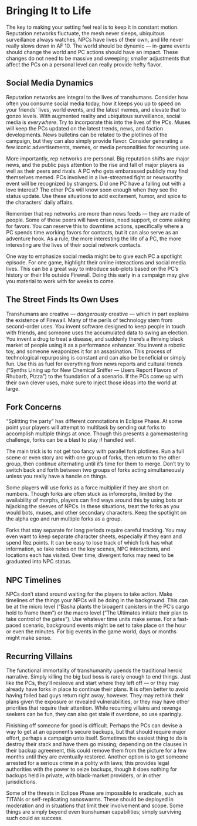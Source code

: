 # Bringing It to Life

The key to making your setting feel real is to keep it in constant motion. Reputation networks fluctuate, the mesh never sleeps, ubiquitous surveillance always watches, NPCs have lives of their own, and life never really slows down in AF 10. The world should be dynamic — in-game events should change the world and PC actions should have an impact. These changes do not need to be massive and sweeping; smaller adjustments that affect the PCs on a personal level can really provide hefty flavor.

## Social Media Dynamics

Reputation networks are integral to the lives of transhumans. Consider how often you consume social media today, how it keeps you up to speed on your friends' lives, world events, and the latest memes, and elevate that to gonzo levels. With augmented reality and ubiquitous surveillance, social media is _everywhere_. Try to incorporate this into the lives of the PCs. Muses will keep the PCs updated on the latest trends, news, and faction developments. News bulletins can be related to the plotlines of the campaign, but they can also simply provide flavor. Consider generating a few iconic advertisements, memes, or media personalities for recurring use.

More importantly, rep networks are personal. Big reputation shifts are major news, and the public pays attention to the rise and fall of major players as well as their peers and rivals. A PC who gets embarassed publicly may find themselves memed. PCs involved in a live-streamed fight or newsworthy event will be recognized by strangers. Did one PC have a falling out with a love interest? The other PCs will know soon enough when they see the status update. Use these situations to add excitement, humor, and spice to the characters' daily affairs.

Remember that rep networks are more than news feeds — they are made of people. Some of those peers will have crises, need support, or come asking for favors. You can reserve this to downtime actions, specifically where a PC spends time working favors for contacts, but it can also serve as an adventure hook. As a rule, the more interesting the life of a PC, the more interesting are the lives of their social network contacts.

One way to emphasize social media might be to give each PC a spotlight episode. For one game, highlight their online interactions and social media lives. This can be a great way to introduce sub-plots based on the PC’s history or their life outside Firewall. Doing this early in a campaign may give you material to work with for weeks to come.

## The Street Finds Its Own Uses

Transhumans are creative — _dangerously_ creative — which in part explains the existence of Firewall. Many of the perils of technology stem from second-order uses. You invent software designed to keep people in touch with friends, and someone uses the accumulated data to swing an election. You invent a drug to treat a disease, and suddenly there’s a thriving black market of people using it as a performance enhancer. You invent a robotic toy, and someone weaponizes it for an assasination. This process of technological repurposing is constant and can also be beneficial or simply fun. Use this as fuel for everything from news reports and cultural trends (“Synths Lining up for New Chemical Sniffer — Users Report Flavors of Rhubarb, Pizza”) to the foundation of a scenario. If the PCs come up with their own clever uses, make sure to inject those ideas into the world at large.

## Fork Concerns

“Splitting the party” has different connotations in Eclipse Phase. At some point your players will attempt to multitask by sending out forks to accomplish multiple things at once. Though this presents a gamemastering challenge, forks can be a blast to play if handled well.

The main trick is to not get too fancy with parallel fork plotlines. Run a full scene or even story arc with one group of forks, then return to the other group, then continue alternating until it’s time for them to merge. Don’t try to switch back and forth between two groups of forks acting simultaneously unless you really have a handle on things.

Some players will use forks as a force multiplier if they are short on numbers. Though forks are often stuck as infomorphs, limited by the availability of morphs, players can find ways around this by using bots or hijacking the sleeves of NPCs. In these situations, treat the forks as you would bots, muses, and other secondary characters. Keep the spotlight on the alpha ego and run multiple forks as a group.

Forks that stay separate for long periods require careful tracking. You may even want to keep separate character sheets, especially if they earn and spend Rez points. It can be easy to lose track of which fork has what information, so take notes on the key scenes, NPC interactions, and locations each has visited. Over time, divergent forks may need to be graduated into NPC status.

## NPC Timelines

NPCs don’t stand around waiting for the players to take action. Make timelines of the things your NPCs will be doing in the background. This can be at the micro level (“Basha plants the bioagent canisters in the PC’s cargo hold to frame them”) or the macro level (“The Ultimates initiate their plan to take control of the gates”). Use whatever time units make sense. For a fast-paced scenario, background events might be set to take place on the hour or even the minutes. For big events in the game world, days or months might make sense.

## Recurring Villains

The functional immortality of transhumanity upends the traditional heroic narrative. Simply killing the big bad boss is rarely enough to end things. Just like the PCs, they’ll resleeve and start where they left off — or they may already have forks in place to continue their plans. It is often better to avoid having foiled bad guys return right away, however. They may rethink their plans given the exposure or revealed vulnerabilities, or they may have other priorities that require their attention. While recurring villains and revenge seekers can be fun, they can also get stale if overdone, so use sparingly.

Finishing off someone for good is difficult. Perhaps the PCs can devise a way to get at an opponent’s secure backups, but that should require major effort, perhaps a campaign unto itself. Sometimes the easiest thing to do is destroy their stack and have them go missing; depending on the clauses in their backup agreement, this could remove them from the picture for a few months until they are eventually restored. Another option is to get someone arrested for a serious crime in a polity with laws; this provides legal authorities with the power to seize backups, though it does nothing for backups held in private, with black-market providers, or in other jurisdictions.

Some of the threats in Eclipse Phase are impossible to eradicate, such as TITANs or self-replicating nanoswarms. These should be deployed in moderation and in situations that limit their involvement and scope. Some things are simply beyond even transhuman capabilities; simply surviving such could as success.
